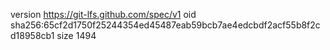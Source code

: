 version https://git-lfs.github.com/spec/v1
oid sha256:65cf2d1750f25244354ed45487eab59bcb7ae4edcbdf2acf55b8f2cd18958cb1
size 1494
